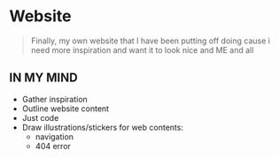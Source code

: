 # Website
> Finally, my own website that I have been putting off doing cause i need more inspiration
> and want it to look nice and ME and all

## IN MY MIND
- Gather inspiration
- Outline website content
- Just code
- Draw illustrations/stickers for web contents:
    - navigation
    - 404 error